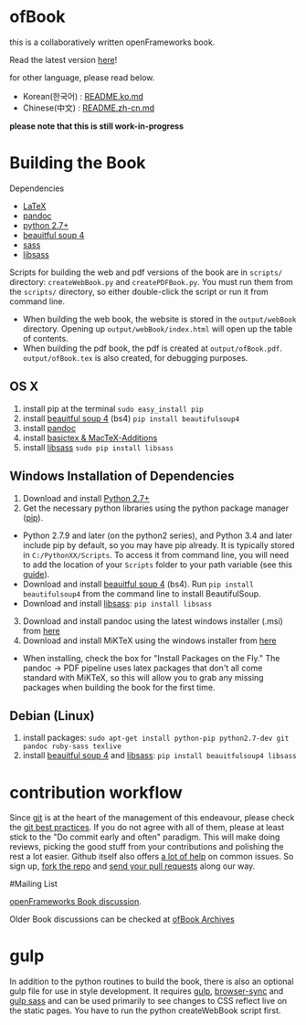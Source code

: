 ofBook
====== 

this is a collaboratively written openFrameworks book.  

Read the latest version [here](http://openframeworks.cc/learning/)!

for other language, please read below.
- Korean(한국어) : [README.ko.md](README.ko.md)
- Chinese(中文) : [README.zh-cn.md](README.zh-cn.md)

**please note that this is still work-in-progress**


# Building the Book

Dependencies

- [LaTeX](http://www.latex-project.org/) 
- [pandoc](http://johnmacfarlane.net/pandoc/)
- [python 2.7+](https://www.python.org/)
- [beauitful soup 4](http://www.crummy.com/software/BeautifulSoup/) 
- [sass](http://sass-lang.com/)
- [libsass](https://github.com/dahlia/libsass-python)

Scripts for building the web and pdf versions of the book are in `scripts/` directory: `createWebBook.py` and `createPDFBook.py`.  You must run them from the `scripts/` directory, so either double-click the script or run it from command line.
- When building the web book, the website is stored in the `output/webBook` directory.  Opening up `output/webBook/index.html` will open up the table of contents.
- When building the pdf book, the pdf is created at `output/ofBook.pdf`. `output/ofBook.tex` is also created, for debugging purposes.

## OS X
1. install pip at the terminal ```sudo easy_install pip```
2. install [beauitful soup 4](http://www.crummy.com/software/BeautifulSoup/) (bs4) `pip install beautifulsoup4`
3. install [pandoc](https://github.com/jgm/pandoc/releases)
4. install [basictex & MacTeX-Additions](http://www.tug.org/mactex/morepackages.html)
5. install [libsass](https://github.com/dahlia/libsass-python) `sudo pip install libsass`

## Windows Installation of Dependencies
1. Download and install [Python 2.7+](https://www.python.org/)
2. Get the necessary python libraries using the python package manager ([pip](https://pip.pypa.io/en/latest/installing.html)).
  - Python 2.7.9 and later (on the python2 series), and Python 3.4 and later include pip by default, so you may have pip already.  It is typically stored in `C:/PythonXX/Scripts`.  To access it from command line, you will need to add the location of your `Scripts` folder to your path variable (see this [guide](http://windowsitpro.com/systems-management/how-can-i-add-new-folder-my-system-path)).
  - Download and install [beauitful soup 4](http://www.crummy.com/software/BeautifulSoup/) (bs4).  Run `pip install beautifulsoup4` from the command line to install BeautifulSoup.
  - Download and install [libsass](https://github.com/dahlia/libsass-python): `pip install libsass`
3. Download and install pandoc using the latest windows installer (.msi) from [here](https://github.com/jgm/pandoc/releases)
4. Download and install MiKTeX using the windows installer from [here](http://miktex.org/download)
  - When installing, check the box for "Install Packages on the Fly."  The pandoc -> PDF pipeline uses latex packages that don't all come standard with MiKTeX, so this will allow you to grab any missing packages when building the book for the first time.

## Debian (Linux)
1. install packages: ```sudo apt-get install python-pip python2.7-dev git pandoc ruby-sass texlive```
2. install [beauitful soup 4](http://www.crummy.com/software/BeautifulSoup/) and [libsass](https://github.com/dahlia/libsass-python): ```pip install beauitfulsoup4 libsass```


# contribution workflow
Since [git](http://git-scm.com/) is at the heart of the management of this endeavour, please check the [git best practices](https://sethrobertson.github.io/GitBestPractices/). If you do not agree with all of them, please at least stick to the "Do commit early and often" paradigm. This will make doing reviews, picking the good stuff from your contributions and polishing the rest a lot easier. Github itself also offers [a lot of help](https://help.github.com/) on common issues. So sign up, [fork the repo](https://help.github.com/articles/fork-a-repo/) and [send your pull requests](https://help.github.com/articles/creating-a-pull-request/) along our way.

#Mailing List

[openFrameworks Book discussion](http://dev.openframeworks.cc/listinfo.cgi/ofbook-openframeworks.cc).

Older Book discussions can be checked at [ofBook Archives](http://dev.openframeworks.cc/private.cgi/ofbook-openframeworks.cc/)

# gulp

In addition to the python routines to build the book, there is also an optional gulp file for use in style development.  It requires [gulp](http://gulpjs.com/), [browser-sync](https://browsersync.io/) and [gulp sass](https://github.com/dlmanning/gulp-sass) and can be used primarily to see changes to CSS reflect live on the static pages.  You have to run the python createWebBook script first.

